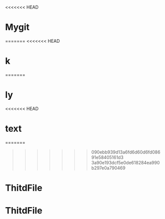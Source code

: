 <<<<<<< HEAD
# Mygit
=======
<<<<<<< HEAD
# k
=======
# ly
<<<<<<< HEAD
# text
=======
>>>>>>> 090ebb939d13a6fd6d60d6fd08691e58405161d3
>>>>>>> 3a90e193dcf5e0de618284ea990b297e0a790469
# ThitdFile
# ThitdFile
